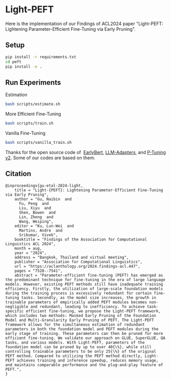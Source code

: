 # Light-PEFT
Here is the implementation of our Findings of ACL2024 paper "Light-PEFT: Lightening Parameter-Efficient Fine-Tuning via Early Pruning".
## Setup

```bash
pip install -r requirements.txt
cd peft
pip install -e .
```

## Run Experiments

Estimation

```bash
bash scripts/estimate.sh
```

More Efficient Fine-Tuning

```bash
bash scripts/train.sh
```

Vanilla Fine-Tuning

```bash
bash scripts/vanilla_train.sh
```

Thanks for the open source code of  [EarlyBert](https://github.com/VITA-Group/EarlyBERT), [LLM-Adapters](https://github.com/AGI-Edgerunners/LLM-Adapters), and [P-Tuning v2](https://github.com/THUDM/P-tuning-v2). Some of our codes are based on them.

## Citation
```
@inproceedings{gu-etal-2024-light,
    title = "Light-{PEFT}: Lightening Parameter-Efficient Fine-Tuning via Early Pruning",
    author = "Gu, Naibin  and
      Fu, Peng  and
      Liu, Xiyu  and
      Shen, Bowen  and
      Lin, Zheng  and
      Wang, Weiping",
    editor = "Ku, Lun-Wei  and
      Martins, Andre  and
      Srikumar, Vivek",
    booktitle = "Findings of the Association for Computational Linguistics ACL 2024",
    month = aug,
    year = "2024",
    address = "Bangkok, Thailand and virtual meeting",
    publisher = "Association for Computational Linguistics",
    url = "https://aclanthology.org/2024.findings-acl.447",
    pages = "7528--7541",
    abstract = "Parameter-efficient fine-tuning (PEFT) has emerged as the predominant technique for fine-tuning in the era of large language models. However, existing PEFT methods still have inadequate training efficiency. Firstly, the utilization of large-scale foundation models during the training process is excessively redundant for certain fine-tuning tasks. Secondly, as the model size increases, the growth in trainable parameters of empirically added PEFT modules becomes non-negligible and redundant, leading to inefficiency. To achieve task-specific efficient fine-tuning, we propose the Light-PEFT framework, which includes two methods: Masked Early Pruning of the Foundation Model and Multi-Granularity Early Pruning of PEFT. The Light-PEFT framework allows for the simultaneous estimation of redundant parameters in both the foundation model and PEFT modules during the early stage of training. These parameters can then be pruned for more efficient fine-tuning. We validate our approach on GLUE, SuperGLUE, QA tasks, and various models. With Light-PEFT, parameters of the foundation model can be pruned by up to over 40{\%}, while still controlling trainable parameters to be only 25{\%} of the original PEFT method. Compared to utilizing the PEFT method directly, Light-PEFT achieves training and inference speedup, reduces memory usage, and maintains comparable performance and the plug-and-play feature of PEFT.",
}
```
